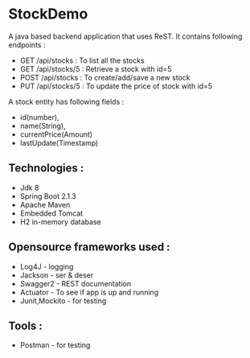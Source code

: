 # StockDemo

A java based backend application that uses ReST. It contains following endpoints :
* GET /api/stocks : To list all the stocks
* GET /api/stocks/5 : Retrieve a stock with id=5
* POST /api/stocks : To create/add/save a new stock
* PUT /api/stocks/5 : To update the price of stock with id=5

A stock entity has following fields :
* id(number),
* name(String),
* currentPrice(Amount)
* lastUpdate(Timestamp)

## Technologies :
* Jdk 8
* Spring Boot 2.1.3
* Apache Maven
* Embedded Tomcat
* H2 in-memory database

## Opensource frameworks used :
* Log4J - logging
* Jackson - ser & deser
* Swagger2 - REST documentation
* Actuator - To see if app is up and running
* Junit,Mockito - for testing

## Tools :
* Postman - for testing
